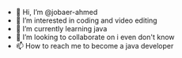 - 👋 Hi, I’m @jobaer-ahmed
- 👀 I’m interested in coding and video editing
- 🌱 I’m currently learning java
- 💞️ I’m looking to collaborate on i even don't know
- 📫 How to reach me to become a java developer

<!---
jobaer-ahmed/jobaer-ahmed is a ✨ special ✨ repository because its `README.md` (this file) appears on your GitHub profile.
You can click the Preview link to take a look at your changes.
--->
